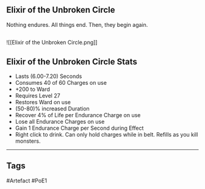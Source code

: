 ## Elixir of the Unbroken Circle
Nothing endures. All things end.
Then, they begin again.
##
![[Elixir of the Unbroken Circle.png]]
## Elixir of the Unbroken Circle Stats
- Lasts (6.00-7.20) Seconds
- Consumes 40 of 60 Charges on use
- +200 to Ward
- Requires Level 27
- Restores Ward on use
- (50-80)% increased Duration
- Recover 4% of Life per Endurance Charge on use
- Lose all Endurance Charges on use
- Gain 1 Endurance Charge per Second during Effect
- Right click to drink. Can only hold charges while in belt. Refills as you kill monsters.


---
## Tags
#Artefact
#PoE1